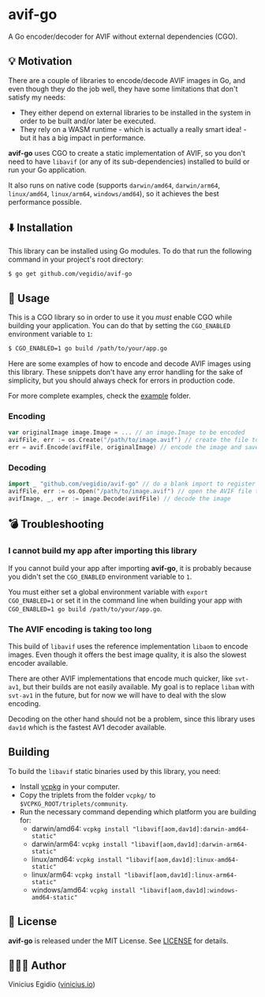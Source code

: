 # avif-go

A Go encoder/decoder for AVIF without external dependencies (CGO).

## 💡 Motivation

There are a couple of libraries to encode/decode AVIF images in Go, and even though they do the job well, they have some limitations that don't satisfy my needs:

- They either depend on external libraries to be installed in the system in order to be built and/or later be executed.
- They rely on a WASM runtime - which is actually a really smart idea! - but it has a big impact in performance.

**avif-go** uses CGO to create a static implementation of AVIF, so you don't need to have `libavif` (or any of its sub-dependencies) installed to build or run your Go application.

It also runs on native code (supports `darwin/amd64`, `darwin/arm64`, `linux/amd64`, `linux/arm64`, `windows/amd64`), so it achieves the best performance possible.

## ⬇️ Installation

This library can be installed using Go modules. To do that run the following command in your project's root directory:

```bash
$ go get github.com/vegidio/avif-go
```

## 🤖 Usage

This is a CGO library so in order to use it you _must_ enable CGO while building your application. You can do that by setting the `CGO_ENABLED` environment variable to `1`:

```bash
$ CGO_ENABLED=1 go build /path/to/your/app.go
```

Here are some examples of how to encode and decode AVIF images using this library. These snippets don't have any error handling for the sake of simplicity, but you should always check for errors in production code.

For more complete examples, check the [example](example) folder.

### Encoding

```go
var originalImage image.Image = ... // an image.Image to be encoded
avifFile, err := os.Create("/path/to/image.avif") // create the file to save the AVIF
err = avif.Encode(avifFile, originalImage) // encode the image and save it to the file
```

### Decoding

```go
import _ "github.com/vegidio/avif-go" // do a blank import to register the AVIF decoder
avifFile, err := os.Open("/path/to/image.avif") // open the AVIF file to be decoded
avifImage, _, err := image.Decode(avifFile) // decode the image
```

## 💣 Troubleshooting

### I cannot build my app after importing this library

If you cannot build your app after importing **avif-go**, it is probably because you didn't set the `CGO_ENABLED` environment variable to `1`.

You must either set a global environment variable with `export CGO_ENABLED=1` or set it in the command line when building your app with `CGO_ENABLED=1 go build /path/to/your/app.go`.

### The AVIF encoding is taking too long

This build of `libavif` uses the reference implementation `libaom` to encode images. Even though it offers the best image quality, it is also the slowest encoder available.

There are other AVIF implementations that encode much quicker, like `svt-av1`, but their builds are not easily available. My goal is to replace `libam` with `svt-av1` in the future, but for now we will have to deal with the slow encoding.

Decoding on the other hand should not be a problem, since this library uses `dav1d` which is the fastest AV1 decoder available.

## Building

To build the `libavif` static binaries used by this library, you need:

- Install [vcpkg](https://github.com/microsoft/vcpkg) in your computer.
- Copy the triplets from the folder `vcpkg/` to `$VCPKG_ROOT/triplets/community`.
- Run the necessary command depending which platform you are building for:
  - darwin/amd64: `vcpkg install "libavif[aom,dav1d]:darwin-amd64-static"`
  - darwin/arm64: `vcpkg install "libavif[aom,dav1d]:darwin-arm64-static"`
  - linux/amd64: `vcpkg install "libavif[aom,dav1d]:linux-amd64-static"`
  - linux/arm64: `vcpkg install "libavif[aom,dav1d]:linux-arm64-static"`
  - windows/amd64: `vcpkg install "libavif[aom,dav1d]:windows-amd64-static"`

## 📝 License

**avif-go** is released under the MIT License. See [LICENSE](LICENSE) for details.

## 👨🏾‍💻 Author

Vinicius Egidio ([vinicius.io](http://vinicius.io))
